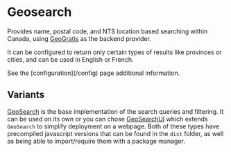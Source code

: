 # Geosearch

Provides name, postal code, and NTS location based searching within Canada, using [GeoGratis](http://geogratis.gc.ca/) as the backend provider.

It can be configured to return only certain types of results like provinces or cities, and can be used in English or French.

<p class="tip">
    See the [configuration](/config) page additional information. 
</p>

## Variants

[GeoSearch](/demo2) is the base implementation of the search queries and filtering. It can be used on its own or you can chose [GeoSearchUI](/demo1) which extends `GeoSearch` to simplify deployment on a webpage. Both of these types have precompiled javascript versions that can be found in the `dist` folder, as well as being able to import/require them with a package manager.



